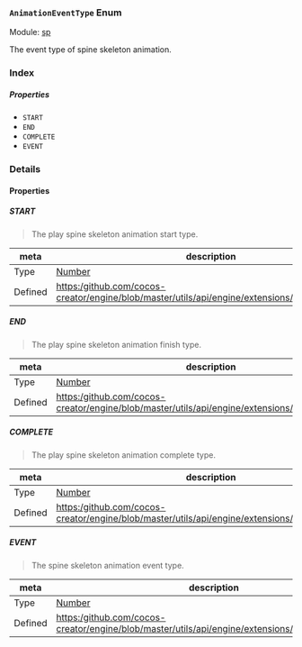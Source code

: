 ### `AnimationEventType` Enum



Module: [sp](../modules/sp.md)




The event type of spine skeleton animation.

### Index

##### Properties

  - `START`
  - `END`
  - `COMPLETE`
  - `EVENT`

### Details

#### Properties


##### START

> The play spine skeleton animation start type.

| meta | description |
|------|-------------|
| Type | <a href="https://developer.mozilla.org/en/JavaScript/Reference/Global_Objects/Number" class="crosslink external" target="_blank">Number</a> |
| Defined | [https:/github.com/cocos-creator/engine/blob/master/utils/api/engine/extensions/spine/index.js:74](https:/github.com/cocos-creator/engine/blob/master/utils/api/engine/extensions/spine/index.js#L74) |



##### END

> The play spine skeleton animation finish type.

| meta | description |
|------|-------------|
| Type | <a href="https://developer.mozilla.org/en/JavaScript/Reference/Global_Objects/Number" class="crosslink external" target="_blank">Number</a> |
| Defined | [https:/github.com/cocos-creator/engine/blob/master/utils/api/engine/extensions/spine/index.js:85](https:/github.com/cocos-creator/engine/blob/master/utils/api/engine/extensions/spine/index.js#L85) |



##### COMPLETE

> The play spine skeleton animation complete type.

| meta | description |
|------|-------------|
| Type | <a href="https://developer.mozilla.org/en/JavaScript/Reference/Global_Objects/Number" class="crosslink external" target="_blank">Number</a> |
| Defined | [https:/github.com/cocos-creator/engine/blob/master/utils/api/engine/extensions/spine/index.js:96](https:/github.com/cocos-creator/engine/blob/master/utils/api/engine/extensions/spine/index.js#L96) |



##### EVENT

> The spine skeleton animation event type.

| meta | description |
|------|-------------|
| Type | <a href="https://developer.mozilla.org/en/JavaScript/Reference/Global_Objects/Number" class="crosslink external" target="_blank">Number</a> |
| Defined | [https:/github.com/cocos-creator/engine/blob/master/utils/api/engine/extensions/spine/index.js:102](https:/github.com/cocos-creator/engine/blob/master/utils/api/engine/extensions/spine/index.js#L102) |


